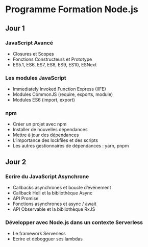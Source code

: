 # Programme Formation Node.js

## Jour 1

### JavaScript Avancé
* Closures et Scopes
* Fonctions Constructeurs et Prototype
* ES5.1, ES6, ES7, ES8, ES9, ES10, ESNext

### Les modules JavaScript
* Immediately Invoked Function Express (IIFE)
* Modules CommonJS (require, exports, module)
* Modules ES6 (import, export)

### npm
* Créer un projet avec npm
* Installer de nouvelles dépendances
* Mettre à jour des dépendances
* L’importance des lockfiles et des scripts
* Les autres gestionnaires de dépendances : yarn, pnpm

## Jour 2

### Ecrire du JavaScript Asynchrone
* Callbacks asynchrones et boucle d’événement
* Callback Hell et la bibliothèque Async
* API Promise
* Fonctions asynchrones et async / await
* API Observable et la bibliothèque RxJS

### Développer avec Node.js dans un contexte Serverless
* Le framework Serverless
* Ecrire et débogguer ses lambdas
